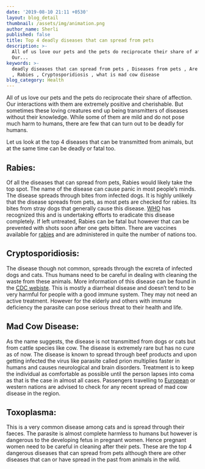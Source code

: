 ```yaml
---
date: '2019-08-10 21:11 +0530'
layout: blog_detail
thumbnail: /assets/img/animation.png
author_name: Sherli
published: false
title: Top 4 deadly diseases that can spread from pets
description: >-
  All of us love our pets and the pets do reciprocate their share of affection.
  Our...
keywords: >-
  deadly diseases that can spread from pets , Diseases from pets , Are pets safe
  , Rabies , Cryptosporidiosis , what is mad cow disease
blog_category: Health
---
```


All of us love our pets and the pets do reciprocate their share of affection. Our interactions with them are extremely positive and cherishable. But sometimes these loving creatures end up being transmitters of diseases without their knowledge. While some of them are mild and do not pose much harm to humans, there are few that can turn out to be deadly for humans.

Let us look at the top 4 diseases that can be transmitted from animals, but at the same time can be deadly or fatal too.

## Rabies:
Of all the diseases that can spread from pets, Rabies would likely take the top spot. The name of the disease can cause panic in most people’s minds. The disease spreads through bites from infected dogs. It is highly unlikely that the disease spreads from pets, as most pets are checked for rabies. Its bites from stray dogs that generally cause this disease. [WHO](https://www.who.int/rabies/en/) has recognized this and is undertaking efforts to eradicate this disease completely. If left untreated, Rabies can be fatal but however that can be prevented with shots soon after one gets bitten. There are vaccines available for [rabies](https://www.vaccines.gov/diseases/rabies) and are administered in quite the number of nations too.


## Cryptosporidiosis:
The disease though not common, spreads through the excreta of infected dogs and cats. Thus humans need to be careful in dealing with cleaning the waste from these animals. More information of this disease can be found in the [CDC webiste](https://www.cdc.gov/parasites/crypto/general-info.html?CDC_AA_refVal=https%3A%2F%2Fwww.cdc.gov%2Fparasites%2Fcrypto%2Fgen_info%2Finfect.html). This is mostly a diarrheal disease and doesn’t tend to be very harmful for people with a good immune system. They may not  need an active treatment. However for the elderly and others with immune deficiency the parasite can pose serious threat to their health and life. 

## Mad Cow Disease:
As the name suggests, the disease is not transmitted from dogs or cats but from cattle species like cow. The disease is extremely rare but has no cure as of now. The disease is known to spread through beef products and upon getting infected the virus like parasite called prion multiplies faster in humans and causes neurological and brain disorders. Treatment is to keep the individual as comfortable as possible until the person lapses into coma as that is the case in almost all cases. Passengers travelling to [European](https://www.urmc.rochester.edu/encyclopedia/content.aspx?ContentTypeID=85&ContentID=P01444)  or western nations are advised to check for any recent spread of mad cow disease in the region.

## Toxoplasma:
This is a very common disease among cats and is spread through their faeces. The parasite is almost complete harmless to humans but however is dangerous to the developing fetus in pregnant women. Hence pregnant women need to be careful in cleaning after their pets. These are the top 4 dangerous diseases that can spread from pets although there are other diseases that can or have spread in the past from animals in the wild.
